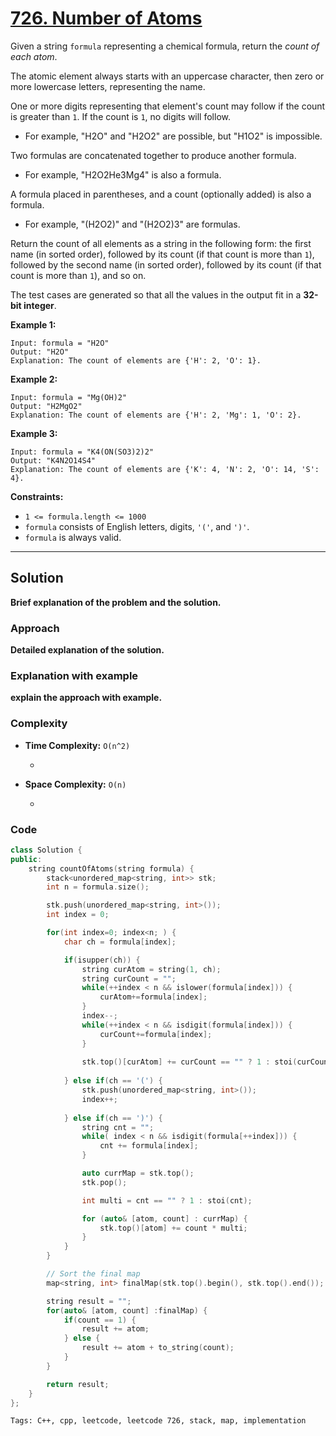 
# [726. Number of Atoms](https://leetcode.com/problems/number-of-atoms/description)

Given a string `formula` representing a chemical formula, return the *count of each atom*.

The atomic element always starts with an uppercase character, then zero or more lowercase letters, representing the name.

One or more digits representing that element's count may follow if the count is greater than `1`. If the count is `1`, no digits will follow.

- For example, "H2O" and "H2O2" are possible, but "H1O2" is impossible.

Two formulas are concatenated together to produce another formula.

- For example, "H2O2He3Mg4" is also a formula.

A formula placed in parentheses, and a count (optionally added) is also a formula.

- For example, "(H2O2)" and "(H2O2)3" are formulas.

Return the count of all elements as a string in the following form: the first name (in sorted order), followed by its count (if that count is more than `1`),
followed by the second name (in sorted order), followed by its count (if that count is more than `1`), and so on.

The test cases are generated so that all the values in the output fit in a **32-bit integer**.

**Example 1:**

    Input: formula = "H2O"
    Output: "H2O"
    Explanation: The count of elements are {'H': 2, 'O': 1}.

**Example 2:**

    Input: formula = "Mg(OH)2"
    Output: "H2MgO2"
    Explanation: The count of elements are {'H': 2, 'Mg': 1, 'O': 2}.

**Example 3:**

    Input: formula = "K4(ON(SO3)2)2"
    Output: "K4N2O14S4"
    Explanation: The count of elements are {'K': 4, 'N': 2, 'O': 14, 'S': 4}.
 
**Constraints:**

- `1 <= formula.length <= 1000`
- `formula` consists of English letters, digits, `'('`, and `')'`.
- `formula` is always valid.

---

## Solution

**Brief explanation of the problem and the solution.**

### Approach

**Detailed explanation of the solution.**

### Explanation with example

**explain the approach with example.**

### Complexity

- **Time Complexity:** `O(n^2)`

    - 

- **Space Complexity:** `O(n)`

    - 

### Code

```cpp
class Solution {
public:
    string countOfAtoms(string formula) {
        stack<unordered_map<string, int>> stk;
        int n = formula.size();

        stk.push(unordered_map<string, int>());
        int index = 0;

        for(int index=0; index<n; ) {
            char ch = formula[index];

            if(isupper(ch)) {
                string curAtom = string(1, ch);
                string curCount = "";
                while(++index < n && islower(formula[index])) {
                    curAtom+=formula[index];
                }
                index--;
                while(++index < n && isdigit(formula[index])) {
                    curCount+=formula[index];
                }
                
                stk.top()[curAtom] += curCount == "" ? 1 : stoi(curCount);
                
            } else if(ch == '(') {
                stk.push(unordered_map<string, int>());
                index++;
                
            } else if(ch == ')') {
                string cnt = "";
                while( index < n && isdigit(formula[++index])) {
                    cnt += formula[index];
                }

                auto currMap = stk.top();
                stk.pop();

                int multi = cnt == "" ? 1 : stoi(cnt);

                for (auto& [atom, count] : currMap) {
                    stk.top()[atom] += count * multi;
                }
            }
        }

        // Sort the final map
        map<string, int> finalMap(stk.top().begin(), stk.top().end());

        string result = "";
        for(auto& [atom, count] :finalMap) {
            if(count == 1) {
                result += atom;
            } else {
                result += atom + to_string(count);
            }
        }

        return result;
    }
};
```


    Tags: C++, cpp, leetcode, leetcode 726, stack, map, implementation
